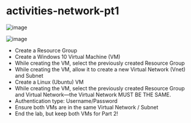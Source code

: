 # activities-network-pt1


![image](https://github.com/user-attachments/assets/8e15530e-d851-4467-8421-61c172f9daf0)

![image](https://github.com/user-attachments/assets/07585003-7588-4db3-8a48-df6fcb156871)




- Create a Resource Group
- Create a Windows 10 Virtual Machine (VM)
- While creating the VM, select the previously created Resource Group
- While creating the VM, allow it to create a new Virtual Network (Vnet) and Subnet
- Create a Linux (Ubuntu) VM
- While creating the VM, select the previously created Resource Group and Virtual Network—the Virtual Network MUST BE THE SAME.
- Authentication type: Username/Password
- Ensure both VMs are in the same Virtual Network / Subnet
- End the lab, but keep both VMs for Part 2!

